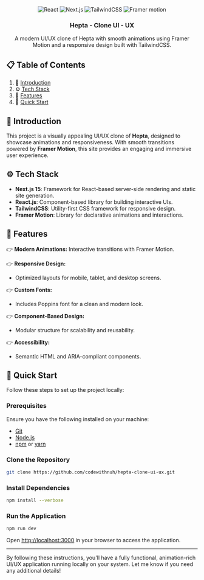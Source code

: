 

<div align="center">
  
  <div>
    <img src="https://img.shields.io/badge/-React-black?style=for-the-badge&logoColor=white&logo=react&color=61DAFB" alt="React" />
    <img src="https://img.shields.io/badge/-Next_JS_15-black?style=for-the-badge&logoColor=white&logo=nextdotjs&color=000000" alt="Next.js" />
    <img src="https://img.shields.io/badge/-TailwindCSS-black?style=for-the-badge&logoColor=white&logo=tailwindcss&color=06B6D4" alt="TailwindCSS" />
    <img src="https://img.shields.io/badge/-Framer Motion-black?style=for-the-badge&logoColor=white&logo=framer&color=FF69B4" alt="Framer motion" />
  </div>

  <h3 align="center">Hepta - Clone UI - UX</h3>

   <div align="center">
    A modern UI/UX clone of Hepta with smooth animations using Framer Motion and a responsive design built with TailwindCSS.
   </div>
</div>

## 📋 <a name="table">Table of Contents</a>

1. 🤖 [Introduction](#introduction)
2. ⚙️ [Tech Stack](#tech-stack)
3. 🔋 [Features](#features)
4. 🚀 [Quick Start](#quick-start)

## <a name="introduction">🤖 Introduction</a>

This project is a visually appealing UI/UX clone of **Hepta**, designed to showcase animations and responsiveness. With smooth transitions powered by **Framer Motion**, this site provides an engaging and immersive user experience. 

## <a name="tech-stack">⚙️ Tech Stack</a>

- **Next.js 15**: Framework for React-based server-side rendering and static site generation.
- **React.js**: Component-based library for building interactive UIs.
- **TailwindCSS**: Utility-first CSS framework for responsive design.
- **Framer Motion**: Library for declarative animations and interactions.

## <a name="features">🔋 Features</a>

👉 **Modern Animations:** Interactive transitions with Framer Motion.

👉 **Responsive Design:** 
- Optimized layouts for mobile, tablet, and desktop screens.

👉 **Custom Fonts:** 
- Includes Poppins font for a clean and modern look.

👉 **Component-Based Design:** 
- Modular structure for scalability and reusability.

👉 **Accessibility:** 
- Semantic HTML and ARIA-compliant components.

## <a name="quick-start">🚀 Quick Start</a>

Follow these steps to set up the project locally:

### **Prerequisites**
Ensure you have the following installed on your machine:
- [Git](https://git-scm.com/)
- [Node.js](https://nodejs.org/en)
- [npm](https://www.npmjs.com/) or [yarn](https://yarnpkg.com/)

### **Clone the Repository**
```bash
git clone https://github.com/codewithnuh/hepta-clone-ui-ux.git
```

### **Install Dependencies**
```bash
npm install --verbose
```

### **Run the Application**
```bash
npm run dev
```

Open [http://localhost:3000](http://localhost:3000) in your browser to access the application.

---

By following these instructions, you'll have a fully functional, animation-rich UI/UX application running locally on your system. Let me know if you need any additional details!